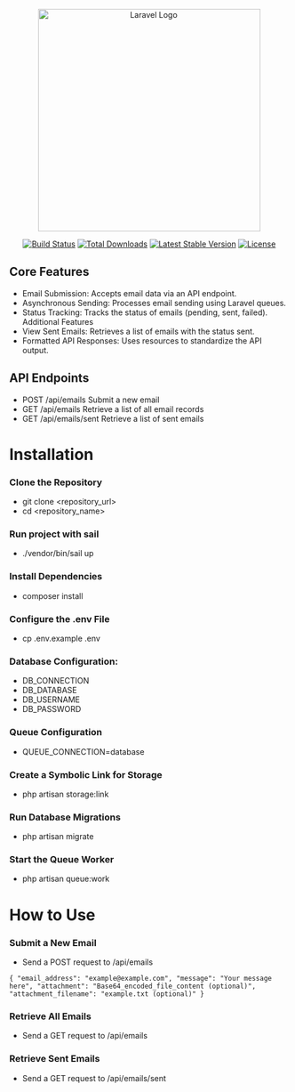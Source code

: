 <p align="center"><a href="https://laravel.com" target="_blank"><img src="https://raw.githubusercontent.com/laravel/art/master/logo-lockup/5%20SVG/2%20CMYK/1%20Full%20Color/laravel-logolockup-cmyk-red.svg" width="400" alt="Laravel Logo"></a></p>

<p align="center">
<a href="https://github.com/laravel/framework/actions"><img src="https://github.com/laravel/framework/workflows/tests/badge.svg" alt="Build Status"></a>
<a href="https://packagist.org/packages/laravel/framework"><img src="https://img.shields.io/packagist/dt/laravel/framework" alt="Total Downloads"></a>
<a href="https://packagist.org/packages/laravel/framework"><img src="https://img.shields.io/packagist/v/laravel/framework" alt="Latest Stable Version"></a>
<a href="https://packagist.org/packages/laravel/framework"><img src="https://img.shields.io/packagist/l/laravel/framework" alt="License"></a>
</p>

## Core Features

- Email Submission: Accepts email data via an API endpoint.
- Asynchronous Sending: Processes email sending using Laravel queues.
- Status Tracking: Tracks the status of emails (pending, sent, failed).
Additional Features
- View Sent Emails: Retrieves a list of emails with the status sent.
- Formatted API Responses: Uses resources to standardize the API output.


## API Endpoints
- POST	/api/emails	 Submit a new email
- GET	/api/emails	Retrieve a list of all email records
- GET	/api/emails/sent	Retrieve a list of sent emails

# Installation

### Clone the Repository
- git clone <repository_url>
- cd <repository_name>

### Run project with sail
- ./vendor/bin/sail up

### Install Dependencies
- composer install

###  Configure the .env File
- cp .env.example .env

### Database Configuration:
-  DB_CONNECTION
-  DB_DATABASE
-  DB_USERNAME
-  DB_PASSWORD

### Queue Configuration
- QUEUE_CONNECTION=database

### Create a Symbolic Link for Storage
- php artisan storage:link

### Run Database Migrations
- php artisan migrate

### Start the Queue Worker
- php artisan queue:work


# How to Use

### Submit a New Email
- Send a POST request to /api/emails

`{
"email_address": "example@example.com",
"message": "Your message here",
"attachment": "Base64_encoded_file_content (optional)",
"attachment_filename": "example.txt (optional)"
}`

### Retrieve All Emails
- Send a GET request to /api/emails

### Retrieve Sent Emails
- Send a GET request to /api/emails/sent

